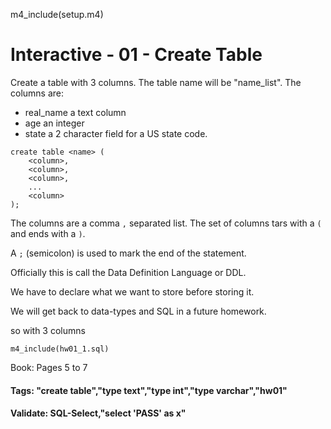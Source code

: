 
m4_include(setup.m4)

# Interactive - 01 - Create Table

Create a table with 3 columns.  The table name will be "name_list".
The columns are:

- real_name a text column
- age an integer
- state a 2 character field for a US state code.

```
create table <name> (
	<column>,	
	<column>,	
	<column>,	
	...
	<column>
);
```
The columns are a comma `,` separated list.   The set of
columns tars with a `(` and ends with a `)`.

A `;` (semicolon) is used to mark the end of the statement.

Officially this is call the Data Definition Language or DDL.

We have to declare what we want to store before storing it.

We will get back to data-types and SQL in a future homework.

so with 3 columns

```
m4_include(hw01_1.sql)
```

Book: Pages 5 to 7




#### Tags: "create table","type text","type int","type varchar","hw01"

#### Validate: SQL-Select,"select 'PASS' as x"

